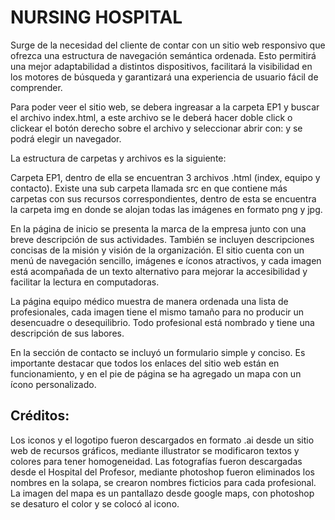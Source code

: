 # NURSING HOSPITAL

Surge de la necesidad del cliente de contar con un sitio web responsivo que ofrezca una estructura de navegación semántica ordenada. Esto permitirá una mejor adaptabilidad a distintos dispositivos, facilitará la visibilidad en los motores de búsqueda y garantizará una experiencia de usuario fácil de comprender.

Para poder veer el sitio web, se debera ingreasar a la carpeta EP1 y buscar el archivo index.html, a este archivo se le deberá hacer doble click o clickear el botón derecho sobre el archivo y seleccionar abrir con: y se podrá elegir un navegador.

La estructura de carpetas y archivos es la siguiente:

Carpeta EP1, dentro de ella se encuentran 3 archivos .html (index, equipo y contacto). Existe una sub carpeta llamada src en que contiene más carpetas con sus recursos correspondientes, dentro de esta se encuentra la carpeta img en donde se alojan todas las imágenes en formato png y jpg.

En la página de inicio se presenta la marca de la empresa junto con una breve descripción de sus actividades. También se incluyen descripciones concisas de la misión y visión de la organización. El sitio cuenta con un menú de navegación sencillo, imágenes e íconos atractivos, y cada imagen está acompañada de un texto alternativo para mejorar la accesibilidad y facilitar la lectura en computadoras.

La página equipo médico muestra de manera ordenada una lista de profesionales, cada imagen tiene el mismo tamaño para no producir un desencuadre o desequilibrio. Todo profesional está nombrado y tiene una descripción de sus labores.

En la sección de contacto se incluyó un formulario simple y conciso. Es importante destacar que todos los enlaces del sitio web están en funcionamiento, y en el pie de página se ha agregado un mapa con un ícono personalizado.

## Créditos:

Los iconos y el logotipo fueron descargados en formato .ai desde un sitio web de recursos gráficos, mediante illustrator se modificaron textos y colores para tener homogeneidad. Las fotografías fueron descargadas desde el Hospital del Profesor, mediante photoshop fueron eliminados los nombres en la solapa, se crearon nombres ficticios para cada profesional. La imagen del mapa es un pantallazo desde google maps, con photoshop se desaturo el color y se colocó al icono.